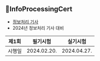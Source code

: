 ## 🚩InfoProcessingCert
- [정보처리 기사](https://github.com/mjmj2277/ITCertificationRepo/blob/main/InfoProcessingCert.md)
- 2024년 정보처리 기사 대비

| 제1회 | 필기시험 | 실기시험 |
|-------|-------|-------|
| 시행일  | 2024.02.20. | 2024.04.27. |

